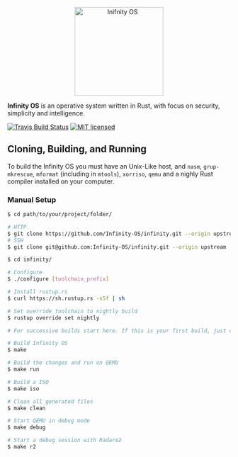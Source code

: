 <p align="center">
    <img alt="Inifnity OS" width="200" src="https://raw.githubusercontent.com/Infinity-OS/infinity/master/logo.png">
</p>

**Infinity OS** is an operative system written in Rust, with focus on security, simplicity and intelligence.

[![Travis Build Status](https://travis-ci.org/Infinity-OS/infinity.svg?branch=master)](https://travis-ci.org/Infinity-OS/infinity)
[![MIT licensed](https://img.shields.io/badge/license-MIT-blue.svg)](./LICENSE.md)

## Cloning, Building, and Running

To build the Infinity OS you must have an Unix-Like host, and `nasm`, `grup-mkrescue`, `mformat` (including in `mtools`), `xorriso`, `qemu` and a nighly Rust compiler installed on your computer.

### Manual Setup

```bash
$ cd path/to/your/project/folder/

# HTTP
$ git clone https://github.com/Infinity-OS/infinity.git --origin upstream
# SSH
$ git clone git@github.com:Infinity-OS/infinity.git --origin upstream

$ cd infinity/

# Configure
$ ./configure [toolchain_prefix]

# Install rustup.rs
$ curl https://sh.rustup.rs -sSf | sh

# Set override toolchain to nightly build
$ rustup override set nightly

# For successive builds start here. If this is your first build, just continue

# Build Infinity OS
$ make

# Build the changes and run on QEMU
$ make run

# Build a ISO
$ make iso

# Clean all generated files
$ make clean

# Start QEMU in debug mode
$ make debug

# Start a debug session with Radare2
$ make r2
```
